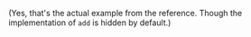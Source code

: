 (Yes, that's the actual example from the reference. Though the implementation of `add` is hidden by default.)
